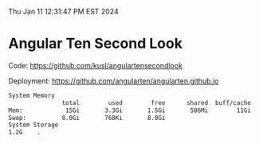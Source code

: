 Thu Jan 11 12:31:47 PM EST 2024

# Angular Ten Second Look

Code: https://github.com/kusl/angulartensecondlook

Deployment: https://github.com/angularten/angularten.github.io

```bash
System Memory
               total        used        free      shared  buff/cache   available
Mem:            15Gi       3.3Gi       1.5Gi       506Mi        11Gi        11Gi
Swap:          8.0Gi       768Ki       8.0Gi
System Storage
1.2G	.
```
```bash
